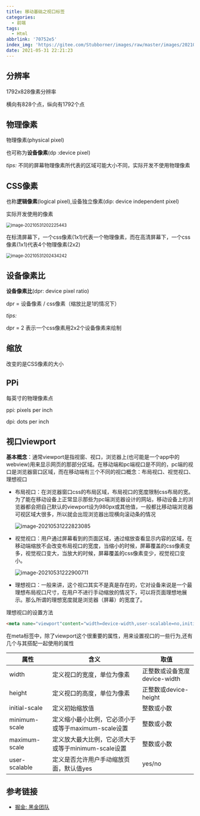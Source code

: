 ```yaml
---
title: 移动基础之视口标签
categories:
  - 前端
tags:
  - Html
abbrlink: '70752e5'
index_img: 'https://gitee.com/Stubborner/images/raw/master/images/20210531223244.png'
date: 2021-05-31 22:21:23
---
```


## 分辨率

1792x828像素分辨率

横向有828个点，纵向有1792个点

## 物理像素

物理像素(physical pixel)

也可称为**设备像素**(dp :device pixel)

*tips:* 不同的屏幕物理像素所代表的区域可能大小不同，实际开发不使用物理像素

## CSS像素

也称**逻辑像素**(logical pixel),设备独立像素(dip: device independent pixel)

实际开发使用的像素

<img src="https://gitee.com/Stubborner/images/raw/master/images/image-20210531202225443.png" alt="image-20210531202225443" style="zoom:80%;" />

在标清屏幕下，一个css像素(1x1)代表一个物理像素，而在高清屏幕下，一个css像素(1x1)代表4个物理像素(2x2)

<img src="https://gitee.com/Stubborner/images/raw/master/images/image-20210531202434242.png" alt="image-20210531202434242" style="zoom:80%;" />



## 设备像素比

**设备像素比**(dpr: device pixel ratio)

dpr = 设备像素 / css像素（缩放比是1的情况下）

*tips:* 

dpr = 2 表示一个css像素用2x2个设备像素来绘制



## 缩放

改变的是CSS像素的大小

## PPi

每英寸的物理像素点

ppi: pixels per inch

dpi: dots per inch



## 视口viewport

**基本概念**：通常viewport是指视窗、视口，浏览器上(也可能是一个app中的webview)用来显示网页的那部分区域。在移动端和pc端视口是不同的，pc端的视口是浏览器窗口区域，而在移动端有三个不同的视口概念：布局视口、视觉视口、理想视口

- 布局视口：在浏览器窗口css的布局区域，布局视口的宽度限制css布局的宽。为了能在移动设备上正常显示那些为pc端浏览器设计的网站，移动设备上的浏览器都会把自己默认的viewport设为980px或其他值，一般都比移动端浏览器可视区域大很多，所以就会出现浏览器出现横向滚动条的情况

  ![image-20210531222823085](https://gitee.com/Stubborner/images/raw/master/images/image-20210531222823085.png)

- 视觉视口：用户通过屏幕看到的页面区域，通过缩放查看显示内容的区域，在移动端缩放不会改变布局视口的宽度，当缩小的时候，屏幕覆盖的css像素变多，视觉视口变大，当放大的时候，屏幕覆盖的css像素变少，视觉视口变小。

  ![image-20210531222900711](https://gitee.com/Stubborner/images/raw/master/images/image-20210531222900711.png)

- 理想视口：一般来讲，这个视口其实不是真是存在的，它对设备来说是一个最理想布局视口尺寸，在用户不进行手动缩放的情况下，可以将页面理想地展示。那么所谓的理想宽度就是浏览器（屏幕）的宽度了。



理想视口的设置方法

```html
<meta name="viewport"content="width=device-width,user-scalable=no,initial-scale=1.0,  maximum-scale=1.0,minimum-scale=1.0">	
```

在meta标签中，除了viewport这个很重要的属性，用来设置视口的一些行为,还有几个与其搭配一起使用的属性

| **属性**      | **含义**                                            | 取值                         |
| ------------- | --------------------------------------------------- | ---------------------------- |
| width         | 定义视口的宽度，单位为像素                          | 正整数或设备宽度device-width |
| height        | 定义视口的高度，单位为像素                          | 正整数或device-height        |
| initial-scale | 定义初始缩放值                                      | 整数或小数                   |
| minimum-scale | 定义缩小最小比例，它必须小于或等于maximum-scale设置 | 整数或小数                   |
| maximum-scale | 定义放大最大比例，它必须大于或等于minimum-scale设置 | 整数或小数                   |
| user-scalable | 定义是否允许用户手动缩放页面，默认值yes             | yes/no                       |



## 参考链接

- [掘金: 黑金团队](https://juejin.cn/post/6844903721697017864)